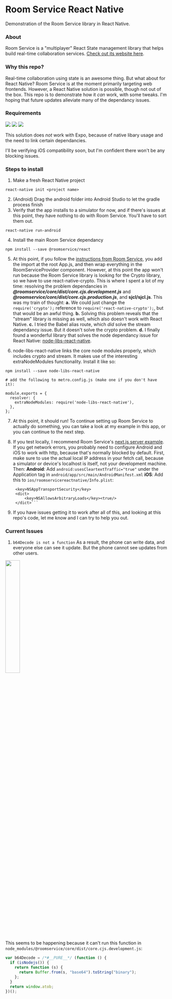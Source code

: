 # Room Service React Native

Demonstration of the Room Service library in React Native.

### About

Room Service is a "multiplayer" React State management library that helps build real-time collaboration services. [Check out its website here](https://www.roomservice.dev/).

### Why this repo?

Real-time collaboration using state is an awesome thing. But what about for React Native? Room Service is at the moment primarily targeting web frontends. However, a React Native solution is possible, though not out of the box. This repo is to demonstrate how it _can_ work, with some tweaks. I'm hoping that future updates alleviate many of the dependancy issues.

### Requirements

![](https://img.shields.io/badge/Android-Working!-brightgreen) ![](https://img.shields.io/badge/iOS-Unconfirmed-yellow) ![](https://img.shields.io/badge/Expo-No-blue)

This solution does _not_ work with Expo, because of native libary usage and the need to link certain dependancies.

I'll be verifying iOS compatibility soon, but I'm confident there won't be any blocking issues.

### Steps to install

1. Make a fresh React Native project

```
react-native init <project name>
```

2. (Android) Drag the android folder into Android Studio to let the gradle process finish
3. Verify that the app installs to a simulator for now, and if there's issues at this point, they have nothing to do with Room Service. You'll have to sort them out.

```
react-native run-android
```

4. Install the main Room Service dependancy

```
npm install --save @roomservice/react
```

5. At this point, if you follow the [instructions from Room Service](https://docs.roomservice.dev/docs/guides/react), you add the import at the root App.js, and then wrap everything in the RoomServiceProvider component. However, at this point the app won't run because the Room Service library is looking for the Crypto library, so we have to use react-native-crypto. This is where I spent a lot of my time: resolving the problem dependancies in **_@roomservice/core/dist/core.cjs.development.js_** and **_@roomservice/core/dist/core.cjs.production.js_**, and **sjcl/sjcl.js**. This was my train of thought:
   **a.** We could just change the `require('crypto');` reference to `require('react-native-crypto');`, but that would be an awful thing.
   **b.** Solving this problem reveals that the "stream" library is missing as well, which also doesn't work with React Native.
   **c.** I tried the Babel alias route, which _did_ solve the stream dependancy issue. But it doesn't solve the crypto problem.
   **d.** I finally found a wonderful library that solves the node dependancy issue for React Native: [node-libs-react-native](https://github.com/parshap/node-libs-react-native).

<p></p>

6. node-libs-react-native links the core node modules properly, which includes crypto and stream. It makes use of the interesting extraNodeModules functionality. Install it like so:

```
npm install --save node-libs-react-native

# add the following to metro.config.js (make one if you don't have it):

module.exports = {
  resolver: {
    extraNodeModules: require('node-libs-react-native'),
  },
};
```

7. At this point, it should run! To continue setting up Room Service to actually do something, you can take a look at my example in this app, or you can continue to the next step.

<p></p>

8. If you test locally, I recommend Room Service's [next.js server example](https://github.com/getroomservice/examples/tree/master/next.js-javascript). If you get network errors, you probably need to configure Android and iOS to work with http, because that's normally blocked by default. First, make sure to use the actual local IP address in your fetch call, because a simulator or device's localhost is itself, not your development machine. Then:
   **Android**: Add `android:usesCleartextTraffic="true"` under the Application tag in `android/app/src/main/AndroidManifest.xml`
   **iOS**: Add this to `ios/roomservicereactnative/Info.plist`:

   ````
    <key>NSAppTransportSecurity</key>
    <dict>
        <key>NSAllowsArbitraryLoads</key><true/>
    </dict>```
   ````

9. If you have issues getting it to work after all of this, and looking at this repo's code, let me know and I can try to help you out.

### Current Issues

1. `b64Decode is not a function` As a result, the phone can write data, and everyone else can see it update. But the phone cannot see updates from other users.

<image width="30%" src="https://github.com/DaveAldon/Room-Service-React-Native/blob/main/repo-images/issue1.png?raw=true">

This seems to be happening because it can't run this function in `node_modules/@roomservice/core/dist/core.cjs.development.js`:

```javascript
var b64Decode = /*#__PURE__*/ (function () {
  if (isNodejs()) {
    return function (s) {
      return Buffer.from(s, "base64").toString("binary");
    };
  }
  return window.atob;
})();
```
